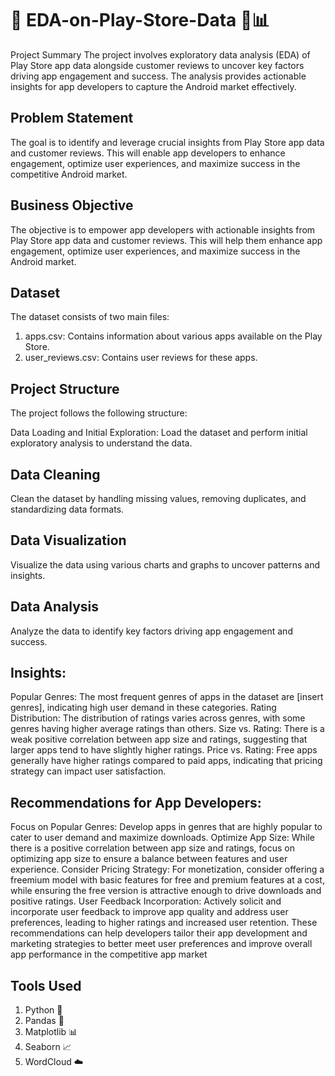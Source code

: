#  🚀  EDA-on-Play-Store-Data 📱📊
Project Summary
The project involves exploratory data analysis (EDA) of Play Store app data alongside customer reviews to uncover key factors driving app engagement and success. The analysis provides actionable insights for app developers to capture the Android market effectively.

## Problem Statement
The goal is to identify and leverage crucial insights from Play Store app data and customer reviews. This will enable app developers to enhance engagement, optimize user experiences, and maximize success in the competitive Android market.

## Business Objective
The objective is to empower app developers with actionable insights from Play Store app data and customer reviews. This will help them enhance app engagement, optimize user experiences, and maximize success in the Android market.

## Dataset
The dataset consists of two main files:
1. apps.csv: Contains information about various apps available on the Play Store.
2. user_reviews.csv: Contains user reviews for these apps.


## Project Structure
The project follows the following structure:

Data Loading and Initial Exploration: Load the dataset and perform initial exploratory analysis to understand the data.

## Data Cleaning
Clean the dataset by handling missing values, removing duplicates, and standardizing data formats.

## Data Visualization
Visualize the data using various charts and graphs to uncover patterns and insights.

## Data Analysis
Analyze the data to identify key factors driving app engagement and success.

## Insights:

Popular Genres: The most frequent genres of apps in the dataset are [insert genres], indicating high user demand in these categories.
Rating Distribution: The distribution of ratings varies across genres, with some genres having higher average ratings than others.
Size vs. Rating: There is a weak positive correlation between app size and ratings, suggesting that larger apps tend to have slightly higher ratings.
Price vs. Rating: Free apps generally have higher ratings compared to paid apps, indicating that pricing strategy can impact user satisfaction.

## Recommendations for App Developers:

Focus on Popular Genres: Develop apps in genres that are highly popular to cater to user demand and maximize downloads.
Optimize App Size: While there is a positive correlation between app size and ratings, focus on optimizing app size to ensure a balance between features and user experience.
Consider Pricing Strategy: For monetization, consider offering a freemium model with basic features for free and premium features at a cost, while ensuring the free version is attractive enough to drive downloads and positive ratings.
User Feedback Incorporation: Actively solicit and incorporate user feedback to improve app quality and address user preferences, leading to higher ratings and increased user retention.
These recommendations can help developers tailor their app development and marketing strategies to better meet user preferences and improve overall app performance in the competitive app market

## Tools Used
1. Python 🐍
2. Pandas 🐼
3. Matplotlib 📊
4. Seaborn 📈
5. WordCloud ☁️

